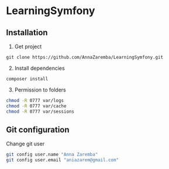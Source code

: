 LearningSymfony
===============

Installation
------------

1. Get project
```
git clone https://github.com/AnnaZaremba/LearningSymfony.git
```
2. Install dependencies
```
composer install
```
3. Permission to folders
```bash
chmod -R 0777 var/logs
chmod -R 0777 var/cache
chmod -R 0777 var/sessions
```

Git configuration
-----------------

Change git user
```bash
git config user.name "Anna Zaremba"
git config user.email "aniazarem@gmail.com"
```
